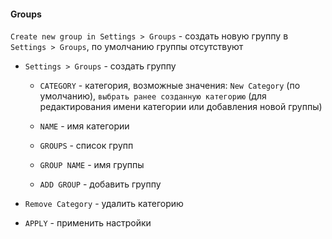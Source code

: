 #### Groups

`Create new group in Settings > Groups` - создать новую группу в `Settings > Groups`, по умолчанию группы отсутствуют

- `Settings > Groups` - создать группу

  - `CATEGORY` - категория, возможные значения: `New Category` (по умолчанию), `выбрать ранее созданную категорию` (для редактирования имени категории или добавления новой группы)
  
  - `NAME` - имя категории
  
  - `GROUPS` - список групп
  
  - `GROUP NAME` - имя группы

  - `ADD GROUP` - добавить группу
  
- `Remove Category` - удалить категорию

- `APPLY` - применить настройки
